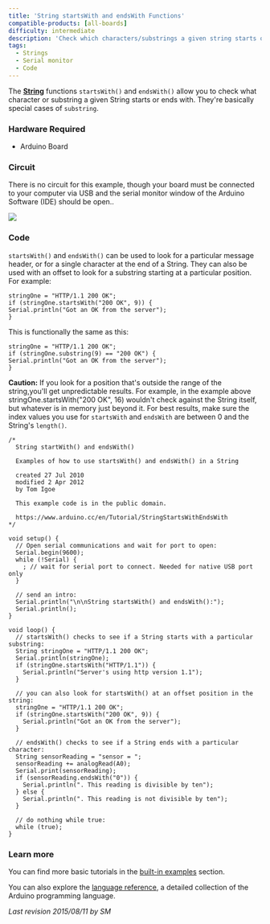 ```yaml
---
title: 'String startsWith and endsWith Functions'
compatible-products: [all-boards]
difficulty: intermediate
description: 'Check which characters/substrings a given string starts or ends with.'
tags: 
  - Strings
  - Serial monitor
  - Code
---
```


The [**String**](https://www.arduino.cc/en/Reference/StringObject) functions `startsWith()` and `endsWith()` allow you to check what character or substring a given String starts or ends with. They're basically special cases of `substring`.

### Hardware Required

- Arduino Board

### Circuit

There is no circuit for this example, though your board must be connected to your computer via USB and the serial monitor window of the Arduino Software (IDE) should be open..

![](assets/circuit.png)


### Code

`startsWith()` and `endsWith()` can be used to look for a particular message header, or for a single character at the end of a String. They can also be used with an offset to look for a substring starting at a particular position.  For example:

```arduino
stringOne = "HTTP/1.1 200 OK";
if (stringOne.startsWith("200 OK", 9)) {
Serial.println("Got an OK from the server");
}
```

This is functionally the same as this:

```arduino
stringOne = "HTTP/1.1 200 OK";
if (stringOne.substring(9) == "200 OK") {
Serial.println("Got an OK from the server");
}
```

**Caution:**
If you look for a position that's outside the range of the string,you'll get unpredictable results.  For example, in the example above stringOne.startsWith("200 OK", 16) wouldn't check against the String itself, but whatever is in memory just beyond it. For best results, make sure the index values you use for `startsWith` and `endsWith` are between 0 and the String's `length()`.

```arduino
/*
  String startWith() and endsWith()

  Examples of how to use startsWith() and endsWith() in a String

  created 27 Jul 2010
  modified 2 Apr 2012
  by Tom Igoe

  This example code is in the public domain.

  https://www.arduino.cc/en/Tutorial/StringStartsWithEndsWith
*/

void setup() {
  // Open serial communications and wait for port to open:
  Serial.begin(9600);
  while (!Serial) {
    ; // wait for serial port to connect. Needed for native USB port only
  }

  // send an intro:
  Serial.println("\n\nString startsWith() and endsWith():");
  Serial.println();
}

void loop() {
  // startsWith() checks to see if a String starts with a particular substring:
  String stringOne = "HTTP/1.1 200 OK";
  Serial.println(stringOne);
  if (stringOne.startsWith("HTTP/1.1")) {
    Serial.println("Server's using http version 1.1");
  }

  // you can also look for startsWith() at an offset position in the string:
  stringOne = "HTTP/1.1 200 OK";
  if (stringOne.startsWith("200 OK", 9)) {
    Serial.println("Got an OK from the server");
  }

  // endsWith() checks to see if a String ends with a particular character:
  String sensorReading = "sensor = ";
  sensorReading += analogRead(A0);
  Serial.print(sensorReading);
  if (sensorReading.endsWith("0")) {
    Serial.println(". This reading is divisible by ten");
  } else {
    Serial.println(". This reading is not divisible by ten");
  }

  // do nothing while true:
  while (true);
}
```

### Learn more

You can find more basic tutorials in the [built-in examples](/built-in-examples) section.

You can also explore the [language reference](https://www.arduino.cc/reference/en/), a detailed collection of the Arduino programming language.

*Last revision 2015/08/11 by SM*